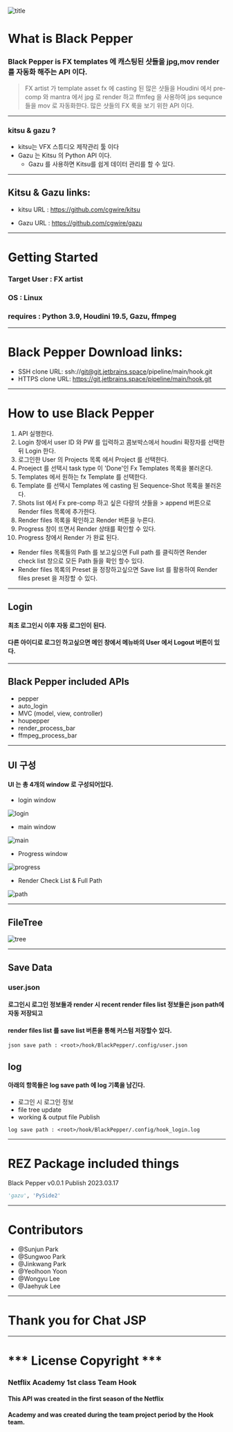![title](./python/BlackPepper/img/blackpepper_logo_v01.png)
# What is Black Pepper
### Black Pepper is FX templates 에 캐스팅된 샷들을 jpg,mov render를  자동화 해주는 API 이다.

> FX artist 가 template asset fx 에 casting 된 많은 샷들을 Houdini 에서 pre-comp 와 mantra 에서 jpg 로 render 하고
> ffmfeg 을 사용하여 jps sequnce 들을 mov 로 자동화한다. 많은 샷들의 FX 룩을 보기 위한 API 이다.  

***
### kitsu & gazu ?
* kitsu는 VFX 스튜디오 제작관리 툴 이다
* Gazu 는 Kitsu 의 Python API 이다.
  * Gazu 를 사용하면  Kitsu를 쉽게 데이터 관리를 할 수 있다.

***
## Kitsu & Gazu links:

* kitsu URL : https://github.com/cgwire/kitsu

* Gazu URL : https://github.com/cgwire/gazu
***
# Getting Started
### Target User : FX artist
### OS : Linux
### requires : Python 3.9, Houdini 19.5, Gazu, ffmpeg
***
# Black Pepper Download links:
* SSH clone URL: ssh://git@git.jetbrains.space/pipeline/main/hook.git
* HTTPS clone URL: https://git.jetbrains.space/pipeline/main/hook.git
***
# How to use Black Pepper
1. API 실행한다.
2. Login 창에서 user ID 와 PW 를 입력하고 콤보박스에서 houdini 확장자를 선택한 뒤 Login 한다.
3. 로그인한 User 의 Projects 목록 에서 Project 를 선택한다.
4. Proeject 를 선택시 task type 이 'Done'인 Fx Templates 목록을 불러온다.
5. Templates 에서 원하는 fx Template 를 선택한다.
6. Template 를 선택시 Templates 에 casting 된 Sequence-Shot 목록을 불러온다.
7. Shots list 에서 Fx pre-comp 하고 싶은 다량의 샷들을 > append 버튼으로 Render files 목록에 추가한다.
8. Render files 목록을 확인하고 Render 버튼을 누른다.
9. Progress 창이 뜨면서 Render 상태를 확인할 수 있다.
10. Progress 창에서 Render 가 완료 된다.
* Render files 목록들의 Path 를 보고싶으면 Full path 를 클릭하면 Render check list 창으로 모든 Path 들을 확인 할수 있다.
* Render files 목록의 Preset 을 정장하고싶으면 Save list 를 활용하여 Render files preset 을 저장할 수 있다.
***
## Login

#### 최초 로그인시 이후 자동 로그인이 된다.
#### 다른 아이디로 로그인 하고싶으면 메인 창에서 메뉴바의 User 에서 Logout 버튼이 있다.

***
##  Black Pepper included APIs

* pepper
* auto_login
* MVC (model, view, controller)
* houpepper
* render_process_bar
* ffmpeg_process_bar
***
## UI 구성 

#### UI 는 총 4개의 window 로 구성되어있다.

* login window 

![login](./python/BlackPepper/img/login.png)

* main window

![main](./python/BlackPepper/img/main.png)
* Progress window

![progress](./python/BlackPepper/img/progress.png)

* Render Check List & Full Path

![path](./python/BlackPepper/img/path.png)

***
## FileTree
![tree](./python/BlackPepper/img/tree.png)
***
## Save Data

### user.json
#### 로그인시 로그인 정보들과 render 시 recent render files list 정보들은 json path에 자동 저장되고
#### render files list 를 save list 버튼을 통해 커스텀 저장할수 있다.
```
json save path : <root>/hook/BlackPepper/.config/user.json
```
## log
#### 아래의 항목들은 log save path 에 log 기록을 남긴다.
* 로그인 시 로그인 정보
* file tree update
* working & output file Publish
```
log save path : <root>/hook/BlackPepper/.config/hook_login.log
```
***
# REZ Package included things
Black Pepper v0.0.1 Publish 2023.03.17 
```python
'gazu', 'PySide2'
```
***
# Contributors
* @Sunjun Park
* @Sungwoo Park
* @Jinkwang Park
* @Yeolhoon Yoon
* @Wongyu Lee
* @Jaehyuk Lee

***
# Thank you for Chat JSP
***
# *** License Copyright ***

### Netflix Academy 1st class Team Hook

#### This API was created in the first season of the Netflix
#### Academy and was created during the team project period by the Hook team.